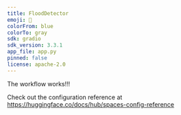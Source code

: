 ```yaml
---
title: FloodDetector
emoji: 🌊
colorFrom: blue
colorTo: gray
sdk: gradio
sdk_version: 3.3.1
app_file: app.py
pinned: false
license: apache-2.0
---
```


The workflow works!!!

Check out the configuration reference at https://huggingface.co/docs/hub/spaces-config-reference
